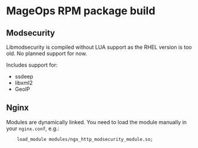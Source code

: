 MageOps RPM package build
=========================

## Modsecurity

Libmodsecurity is compiled without LUA support as the RHEL version is too
old. No planned support for now.

Includes support for:
  - ssdeep
  - libxml2
  - GeoIP

## Nginx

Modules are dynamically linked. You need to load the module manually in your `nginx.conf`, e.g.:

```
    load_module modules/ngx_http_modsecurity_module.so;
```
